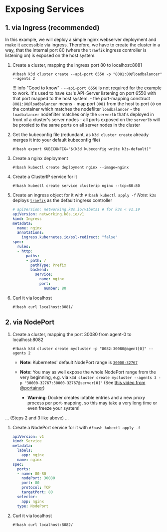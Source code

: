 # Exposing Services

## 1. via Ingress (recommended)

In this example, we will deploy a simple nginx webserver deployment and make it accessible via ingress.
Therefore, we have to create the cluster in a way, that the internal port 80 (where the `traefik` ingress controller is listening on) is exposed on the host system.

1. Create a cluster, mapping the ingress port 80 to localhost:8081

    `#!bash k3d cluster create --api-port 6550 -p "8081:80@loadbalancer" --agents 2`

    !!! info "Good to know"
        - `--api-port 6550` is not required for the example to work. It's used to have `k3s`'s API-Server listening on port 6550 with that port mapped to the host system.
        - the port-mapping construct `8081:80@loadbalancer` means
            - map port `8081` from the host to port `80` on the container which matches the nodefilter `loadbalancer`
        - the `loadbalancer` nodefilter matches only the `serverlb` that's deployed in front of a cluster's server nodes
            - all ports exposed on the `serverlb` will be proxied to the same ports on all server nodes in the cluster

2. Get the kubeconfig file (redundant, as `k3d cluster create` already merges it into your default kubeconfig file)

    `#!bash export KUBECONFIG="$(k3d kubeconfig write k3s-default)"`

3. Create a nginx deployment

    `#!bash kubectl create deployment nginx --image=nginx`

4. Create a ClusterIP service for it

    `#!bash kubectl create service clusterip nginx --tcp=80:80`

5. Create an ingress object for it with `#!bash kubectl apply -f`
  *Note*: `k3s` deploys [`traefik`](https://github.com/containous/traefik) as the default ingress controller

    ```YAML
    # apiVersion: networking.k8s.io/v1beta1 # for k3s < v1.19
    apiVersion: networking.k8s.io/v1
    kind: Ingress
    metadata:
      name: nginx
      annotations:
        ingress.kubernetes.io/ssl-redirect: "false"
    spec:
      rules:
      - http:
          paths:
          - path: /
            pathType: Prefix
            backend:
              service:
                name: nginx
                port:
                  number: 80
    ```

6. Curl it via localhost

    `#!bash curl localhost:8081/`

## 2. via NodePort

1. Create a cluster, mapping the port 30080 from agent-0 to localhost:8082

    `#!bash k3d cluster create mycluster -p "8082:30080@agent[0]" --agents 2`

    - **Note**: Kubernetes' default NodePort range is [`30000-32767`](https://kubernetes.io/docs/concepts/services-networking/service/#nodeport)

    - **Note**: You may as well expose the whole NodePort range from the very beginning, e.g. via `k3d cluster create mycluster --agents 3 -p "30000-32767:30000-32767@server[0]"` (See [this video from @portainer](https://www.youtube.com/watch?v=5HaU6338lAk))
      - **Warning**: Docker creates iptable entries and a new proxy process per port-mapping, so this may take a very long time or even freeze your system!

... (Steps 2 and 3 like above) ...

1. Create a NodePort service for it with `#!bash kubectl apply -f`

    ```YAML
    apiVersion: v1
    kind: Service
    metadata:
      labels:
        app: nginx
      name: nginx
    spec:
      ports:
      - name: 80-80
        nodePort: 30080
        port: 80
        protocol: TCP
        targetPort: 80
      selector:
        app: nginx
      type: NodePort
    ```

2. Curl it via localhost

    `#!bash curl localhost:8082/`
